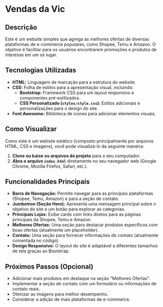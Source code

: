 # Vendas da Vic

## Descrição

Este é um website simples que agrega as melhores ofertas de diversas plataformas de e-commerce populares, como Shopee, Temu e Amazon. O objetivo é facilitar para os usuários encontrarem promoções e produtos de interesse em um só lugar.

## Tecnologias Utilizadas

* **HTML:** Linguagem de marcação para a estrutura do website.
* **CSS:** Folha de estilos para a apresentação visual, incluindo:
    * **Bootstrap:** Framework CSS para um layout responsivo e componentes pré-estilizados.
    * **CSS Personalizado (`styles/style.css`):** Estilos adicionais e personalizações para o design do site.
* **Font Awesome:** Biblioteca de ícones para adicionar elementos visuais.

## Como Visualizar

Como este é um website estático (composto principalmente por arquivos HTML, CSS e imagens), você pode visualizá-lo da seguinte maneira:

1.  **Clone ou baixe os arquivos do projeto** para o seu computador.
2.  **Abra o arquivo `index.html`** diretamente no seu navegador web (Google Chrome, Mozilla Firefox, Safari, etc.).

## Funcionalidades Principais

* **Barra de Navegação:** Permite navegar para as principais plataformas (Shopee, Temu, Amazon) e para a seção de contato.
* **Jumbotron (Seção Hero):** Apresenta uma mensagem principal sobre o objetivo do site e um botão para explorar as categorias.
* **Principais Lojas:** Exibe cards com links diretos para as páginas principais da Shopee, Temu e Amazon.
* **Melhores Ofertas:** Uma seção para destacar produtos específicos com boas ofertas (atualmente um placeholder).
* **Contato:** Uma seção para fornecer informações de contato (atualmente comentada no código).
* **Design Responsivo:** O layout do site é adaptável a diferentes tamanhos de tela graças ao Bootstrap.

## Próximos Passos (Opcional)

* Adicionar mais produtos em destaque na seção "Melhores Ofertas".
* Implementar a seção de contato com um formulário ou informações de contato reais.
* Otimizar as imagens para melhor desempenho.
* Considerar a adição de mais plataformas de e-commerce.
